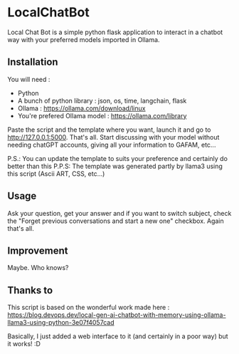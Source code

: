 # LocalChatBot

Local Chat Bot is a simple python flask application to interact in a chatbot way with your preferred models imported in Ollama.

## Installation

You will need :
- Python
- A bunch of python library : json, os, time, langchain, flask
- Ollama : https://ollama.com/download/linux
- You're prefered Ollama model : https://ollama.com/library

Paste the script and the template where you want, launch it and go to http://127.0.0.1:5000.
That's all. 
Start discussing with your model without needing chatGPT accounts, giving all your information to GAFAM, etc...

P.S.: You can update the template to suits your preference and certainly do better than this
P.P.S: The template was generated partly by llama3 using this script (Ascii ART, CSS, etc...)

## Usage 

Ask your question, get your answer and if you want to switch subject, check the "Forget previous conversations and start a new one" checkbox.
Again that's all.

## Improvement

Maybe. Who knows?

## Thanks to
This script is based on the wonderful work made here : https://blog.devops.dev/local-gen-ai-chatbot-with-memory-using-ollama-llama3-using-python-3e07f4057cad

Basically, I just added a web interface to it (and certainly in a poor way) but it works! :D


